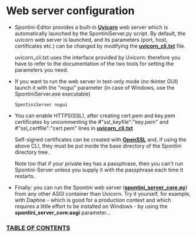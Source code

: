 <!--
Created (20/11/2020) by Paolo-Prete.
This file is part of Spontini-Editor project.

Spontini-Editor is free software: you can redistribute it and/or modify
it under the terms of the GNU General Public License as published by
the Free Software Foundation, either version 3 of the License, or
(at your option) any later version.
Spontini-Editor is distributed in the hope that it will be useful,
but WITHOUT ANY WARRANTY; without even the implied warranty of
MERCHANTABILITY or FITNESS FOR A PARTICULAR PURPOSE.  See the
GNU General Public License for more details.

You should have received a copy of the GNU General Public License
along with Spontini-Editor. If not, see <http://www.gnu.org/licenses/>.
-->

# Web server configuration

  * Spontini-Editor provides a built-in **[Uvicorn](https://www.uvicorn.org/)** web server which is automatically launched by the SpontiniServer.py script. By default, the uvicorn web server is launched, and its parameters (port, host, certificates etc.) can be changed by modifying the **[uvicorn_cli.txt](../lib/python/uvicorn_cli.txt)** file.
  
    uvicorn_cli.txt uses the interface provided by Uvicorn: therefore you have to refer to the documentation of the two tools for setting the parameters you need.
    
      
  * If you want to run the web server in text-only mode (no tkinter GUI) launch it with the "nogui" parameter (in case of Windows, use the SpontiniServer.exe executable)
  
    ```
    SpontiniServer nogui
    ```
  
  * You can enable HTTPS(SSL), after creating cert.pem and key.pem certificates by uncommenting the #"ssl_keyfile":"key.pem" and #"ssl_certfile":"cert.pem" lines in **[uvicorn_cli.txt](../lib/python/uvicorn_cli.txt)**

    Self-signed certificates can be created with **[OpenSSL](www.openssl.org)** and, if using the above CLI, they must be put inside the base directory of the Spontini directory tree.
    
    Note too that if your private key has a passphrase, then you can't run Spontini-Server unless you supply it with the passphrase each time it restarts.

  * Finally: you can run the Spontini web server (**[spontini_server_core.py](../lib/python/spontini_server_core.py)**) from any other ASGI container than Uvicorn. Try it yourself, for example, with Daphne - which is good for a production context and which requires a little effort to be installed on Windows - by using the **spontini_server_core:asgi** parameter...


### [TABLE OF CONTENTS](toc.md)
